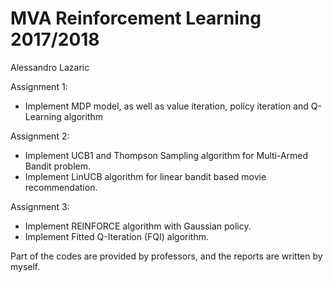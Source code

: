 # MVA Reinforcement Learning 2017/2018

Alessandro Lazaric

Assignment 1: 
* Implement MDP model, as well as value iteration, policy iteration and Q-Learning algorithm

Assignment 2: 
* Implement UCB1 and Thompson Sampling algorithm for Multi-Armed Bandit problem.
* Implement LinUCB algorithm for linear bandit based movie recommendation.

Assignment 3: 
* Implement REINFORCE algorithm with Gaussian policy.
* Implement Fitted Q-Iteration (FQI) algorithm.

Part of the codes are provided by professors, and the reports are written by myself.
